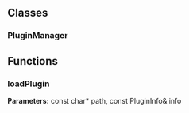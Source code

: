 
## Classes

### PluginManager




## Functions

### loadPlugin



**Parameters:** const char* path, const PluginInfo& info
